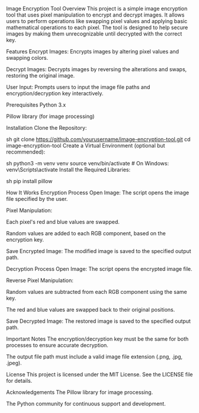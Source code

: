 Image Encryption Tool
Overview
This project is a simple image encryption tool that uses pixel manipulation to encrypt and decrypt images. It allows users to perform operations like swapping pixel values and applying basic mathematical operations to each pixel. The tool is designed to help secure images by making them unrecognizable until decrypted with the correct key.

Features
Encrypt Images: Encrypts images by altering pixel values and swapping colors.

Decrypt Images: Decrypts images by reversing the alterations and swaps, restoring the original image.

User Input: Prompts users to input the image file paths and encryption/decryption key interactively.

Prerequisites
Python 3.x

Pillow library (for image processing)


Installation
Clone the Repository:

sh
git clone https://github.com/yourusername/image-encryption-tool.git
cd image-encryption-tool
Create a Virtual Environment (optional but recommended):

sh
python3 -m venv venv
source venv/bin/activate   # On Windows: venv\Scripts\activate
Install the Required Libraries:

sh
pip install pillow

How It Works
Encryption Process
Open Image: The script opens the image file specified by the user.

Pixel Manipulation:

Each pixel's red and blue values are swapped.

Random values are added to each RGB component, based on the encryption key.

Save Encrypted Image: The modified image is saved to the specified output path.

Decryption Process
Open Image: The script opens the encrypted image file.

Reverse Pixel Manipulation:

Random values are subtracted from each RGB component using the same key.

The red and blue values are swapped back to their original positions.

Save Decrypted Image: The restored image is saved to the specified output path.

Important Notes
The encryption/decryption key must be the same for both processes to ensure accurate decryption.

The output file path must include a valid image file extension (.png, .jpg, .jpeg).

License
This project is licensed under the MIT License. See the LICENSE file for details.

Acknowledgements
The Pillow library for image processing.

The Python community for continuous support and development.
